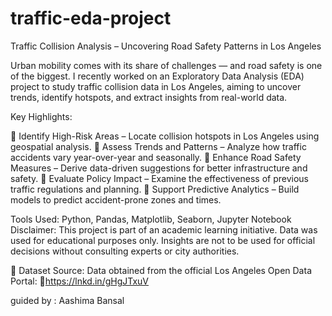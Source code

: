 # traffic-eda-project


Traffic Collision Analysis – Uncovering Road Safety Patterns in Los Angeles

Urban mobility comes with its share of challenges — and road safety is one of the biggest. I recently worked on an Exploratory Data Analysis (EDA) project to study traffic collision data in Los Angeles, aiming to uncover trends, identify hotspots, and extract insights from real-world data.

Key Highlights:

🔹 Identify High-Risk Areas – Locate collision hotspots in Los Angeles using geospatial analysis.
 🔹 Assess Trends and Patterns – Analyze how traffic accidents vary year-over-year and seasonally.
 🔹 Enhance Road Safety Measures – Derive data-driven suggestions for better infrastructure and safety.
 🔹 Evaluate Policy Impact – Examine the effectiveness of previous traffic regulations and planning.
 🔹 Support Predictive Analytics – Build models to predict accident-prone zones and times.

Tools Used: Python, Pandas, Matplotlib, Seaborn, Jupyter Notebook
Disclaimer: This project is part of an academic learning initiative. Data was used for educational purposes only. Insights are not to be used for official decisions without consulting experts or city authorities.

📂 Dataset Source:
 Data obtained from the official Los Angeles Open Data Portal:
 🔗https://lnkd.in/gHgJTxuV

guided by : Aashima Bansal

